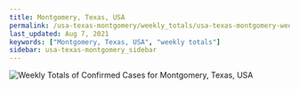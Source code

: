 ```yaml
---
title: Montgomery, Texas, USA
permalink: /usa-texas-montgomery/weekly_totals/usa-texas-montgomery-weekly_totals.html
last_updated: Aug 7, 2021
keywords: ["Montgomery, Texas, USA", "weekly totals"]
sidebar: usa-texas-montgomery_sidebar
---
```


![Weekly Totals of Confirmed Cases for Montgomery, Texas, USA](/covid_tracker/images/graphs/usa-texas-montgomery-weekly_totals_graph.png)

